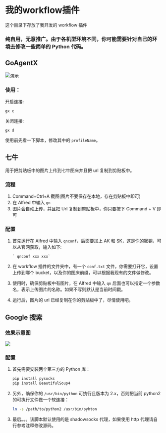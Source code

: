 # 我的workflow插件

这个目录下存放了我开发的 workflow 插件

### 纯自用，无意推广。由于各机型环境不同，你可能需要针对自己的环境去修改一些简单的 Python 代码。

## GoAgentX

![演示](http://images.bestswifter.com/alfred/GoAgentX-Alfred.gif)

### 使用：

开启连接:

```
gx c
```

关闭连接:

```
gx d
```

使用前先看一下脚本，修改其中的 `profileName`。

## 七牛

用于把剪贴板中的图片上传到七牛图床并且把 url 复制到剪贴板中。

### 流程

1. Command+Ctrl+A 截图(图片不要保存在本地，存在剪贴板中即可)
2. 在 Alfred 中输入 `gn` 
3. 图片会自动上传，并且把 Url 复制到剪贴板中，你只要按下 Command + V 即可

### 配置

1. 首先运行在 Alfred 中输入 `qnconf`，后面要加上 AK 和 SK，这是你的密钥，可以从官网获取，输入如下:
    
       ` qnconf xxx xxx`

2. 在 workflow 插件的文件夹中，有一个 `conf.txt` 文件，你需要打开它，设置上传到哪个 bucket，以及你的图床前缀，可以根据我现有的文件做修改。
3. 使用时，确保剪贴板中有图片，在 Alfred 中输入 `qn` 后面也可以指定一个参数名，表示上传图片的名称。如果不写则默认是当前时间戳。
4. 运行后，图片的 url 已经复制在你的剪贴板中了，尽情使用吧。

## Google 搜索

### 效果示意图

![](http://images.bestswifter.com/1469081792.pngddd)

### 配置

1. 首先需要安装两个第三方的 Python 库：

    ```bash
    pip install pysocks
    pip install BeautifulSoup4
    ```

2. 另外，确保你的 `/usr/bin/python` 可执行且版本为 2.x，否则把当前 python2 的可执行文件做一个软连接：

    ```bash
    ln -s /path/to/python2 /usr/bin/pyhton
    ```

3. 最后。。。该脚本默认使用的是 shadowsocks 代理，如果使用 http 代理请自行参考注释修改源码。


